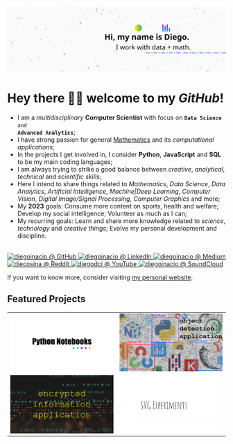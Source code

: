 ![image.svg](image.svg)

# Hey there 👋🏾 welcome to my _GitHub_!

- I am a <em>multidisciplinary</em> <strong>Computer Scientist</strong> with focus on <code><strong>Data Science</strong> and <strong>Advanced Analytics</strong></code>;
- I have strong passion for general <ins>Mathematics</ins> and its <em>computational applications</em>;
- In the projects I get involved in, I consider <strong>Python</strong>, <strong>JavaScript</strong> and <strong>SQL</strong> to be my main coding languages;
- I am always trying to strike a good balance between <em>creative</em>, <em>analytical</em>, <em>technical</em> and <em>scientific</em> skills;
- Here I intend to share things related to <em>Mathematics</em>, <em>Data Science</em>, <em>Data Analytics</em>, <em>Artificial Intelligence</em>, <em>Machine|Deep Learning</em>, <em>Computer Vision</em>, <em>Digital Image/Signal Processing</em>, <em>Computer Graphics</em> and more;
- My <strong>2023</strong> goals: Consume more content on sports, health and welfare; Develop my social intelligence; Volunteer as much as I can;
- My recurring goals: Learn and share more knowledge related to <em>science</em>, <em>technology</em> and <em>creative things</em>; Evolve my personal development and discipline.

<br>

<a href="https://github.com/diegoinacio/" target="_blank">
  <img alt="diegoinacio @ GitHub" title="diegoinacio @ GitHub" src="https://img.icons8.com/dusk/50/26e07f/github.png"/>
</a>
<a href="https://www.linkedin.com/in/diegoinacio/" target="_blank">
  <img alt="diegoinacio @ LinkedIn" title="diegoinacio @ LinkedIn" src="https://img.icons8.com/dusk/50/26e07f/linkedin.png"/>
</a>
<a href="https://diegoinacio.medium.com/" target="_blank">
  <img alt="diegoinacio @ Medium" title="diegoinacio @ Medium" src="https://img.icons8.com/dusk/50/26e07f/medium-new.png"/>
</a>
<a href="https://www.reddit.com/user/diecosina/" target="_blank">
  <img alt="diecosina @ Reddit" title="diecosina @ Reddit" src="https://img.icons8.com/dusk/50/26e07f/reddit.png"/>
</a>
<a href="https://www.youtube.com/user/diegodci/" target="_blank">
  <img alt="diegodci @ YouTube" title="diegodci @ YouTube" src="https://img.icons8.com/dusk/50/26e07f/youtube-play.png"/>
</a>
<a href="https://soundcloud.com/diegoinacio/" target="_blank">
  <img alt="diegoinacio @ SoundCloud" title="diegoinacio @ SoundCloud" src="https://img.icons8.com/dusk/50/26e07f/soundcloud.png"/>
</a>

<br>

If you want to know more, consider visiting [my personal website](https://diegoinacio.github.io/).

## Featured Projects

|                                         |                                        |
| :-------------------------------------: | :------------------------------------: |
| [![featured project 01][fpi01]][fpl01]  | [![featured project 02][fpi02]][fpl02] |
| [ ![featured project 03][fpi03]][fpl03] | [![featured project 04][fpi04]][fpl04] |

[fpi01]: featured-project-01.png
[fpi02]: featured-project-02.png
[fpi03]: featured-project-03.png
[fpi04]: featured-project-04.png
[fpl01]: https://diegoinacio.github.io/python-notebooks/
[fpl02]: https://github.com/diegoinacio/object-detection-flask-opencv
[fpl03]: https://github.com/diegoinacio/encrypted-info-app
[fpl04]: https://diegoinacio.github.io/svg-experiments/
